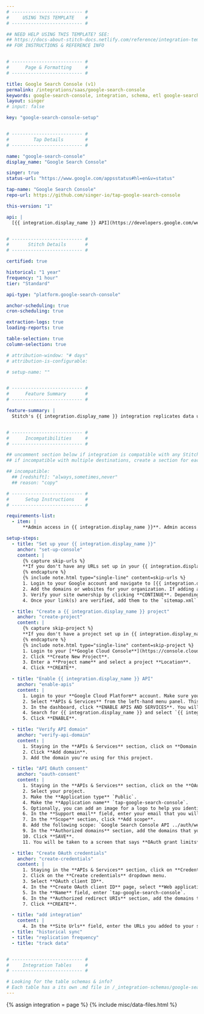 ```yaml
---
# -------------------------- #
#     USING THIS TEMPLATE    #
# -------------------------- #

## NEED HELP USING THIS TEMPLATE? SEE:
## https://docs-about-stitch-docs.netlify.com/reference/integration-templates/saas/
## FOR INSTRUCTIONS & REFERENCE INFO


# -------------------------- #
#      Page & Formatting     #
# -------------------------- #

title: Google Search Console (v1)
permalink: /integrations/saas/google-search-console
keywords: google-search-console, integration, schema, etl google-search-console, google-search-console etl, google-search-console schema
layout: singer
# input: false

key: "google-search-console-setup"


# -------------------------- #
#         Tap Details        #
# -------------------------- #

name: "google-search-console"
display_name: "Google Search Console"

singer: true
status-url: "https://www.google.com/appsstatus#hl=en&v=status"

tap-name: "Google Search Console"
repo-url: https://github.com/singer-io/tap-google-search-console

this-version: "1"

api: |
  [{{ integration.display_name }} API](https://developers.google.com/webmaster-tools/search-console-api-original/v3/how-tos/search_analytics){:target="new"}


# -------------------------- #
#       Stitch Details       #
# -------------------------- #

certified: true 

historical: "1 year"
frequency: "1 hour"
tier: "Standard"

api-type: "platform.google-search-console"

anchor-scheduling: true
cron-scheduling: true

extraction-logs: true
loading-reports: true

table-selection: true
column-selection: true

# attribution-window: "# days"
# attribution-is-configurable: 

# setup-name: ""


# -------------------------- #
#      Feature Summary       #
# -------------------------- #

feature-summary: |
  Stitch's {{ integration.display_name }} integration replicates data using the {{ integration.api | flatify | strip }}. Refer to the [Schema](#schema) section for a list of objects available for replication.


# -------------------------- #
#      Incompatibilities     #
# -------------------------- #

## uncomment section below if integration is compatible with any Stitch destinations
## if incompatible with multiple destinations, create a section for each destination

## incompatible:
  ## [redshift]: "always,sometimes,never"
  ## reason: "copy" 

# -------------------------- #
#      Setup Instructions    #
# -------------------------- #

requirements-list:
  - item: |
      **Admin access in {{ integration.display_name }}**. Admin access is required in your {{ integration.display_name }} account to change settings required to connect Stitch.

setup-steps:
  - title: "Set up your {{ integration.display_name }}"
    anchor: "set-up-console"
    content: |
      {% capture skip-urls %}
      **If you don't have any URLs set up in your {{ integration.display_name }} account**, use the following instructions. Otherwise skip to [step 2](#create-project).
      {% endcapture %}
      {% include note.html type="single-line" content=skip-urls %}
      1. Login to your Google account and navigate to [{{ integration.display_name }}](https://search.google.com/search-console){:target="new"}.
      2. Add the domains or websites for your organization. If adding a domain, it will cover all URLs across all of its subdomains. If adding a website, only the entered websites will be counted for.
      3. Verify your site ownership by clicking **CONTINUE**. Depending on your verification method, this can take up to a day.
      4. Once your link(s) are verified, add them to the `sitemap.xml` files in the **Sitemaps** section of your {{ integration.display_name }} account. Click **Submit**.

  - title: "Create a {{ integration.display_name }} project"
    anchor: "create-project"
    content: |
      {% capture skip-project %}
      **If you don't have a project set up in {{ integration.display_name }}** use the following instructions. Otherwise skip to [step 3](#enable-apis).
      {% endcapture %}
      {% include note.html type="single-line" content=skip-project %}
      1. Login to your [**Google Cloud Console**](https://console.cloud.google.com).
      2. Click **Create New Project**.
      3. Enter a **Project name** and select a project **Location**.
      4. Click **CREATE**.

  - title: "Enable {{ integration.display_name }} API"
    anchor: "enable-apis"
    content: |
      1. Login to your **Google Cloud Platform** account. Make sure you're in the project that you want to use for your {{ integration.display_name }} integration.
      2. Select **APIs & Services** from the left-hand menu panel. This will take you to the **APIs & Services** dashboard.
      3. In the dashboard, click **ENABLE APIS AND SERVICES**. You will be redirected to the **API Library**.
      4. Search for {{ integration.display_name }} and select `{{ integration.display_name }} API`.
      5. Click **ENABLE**.

  - title: "Verify API domain"
    anchor: "verify-api-domain"
    content: |    
      1. Staying in the **APIs & Services** section, click on **Domain verification** in the left-hand menu panel.
      2. Click **Add domain**.
      3. Add the domain you're using for this project.

  - title: "API OAuth consent"
    anchor: "oauth-consent"
    content: |
      1. Staying in the **APIs & Services** section, click on the **OAuth consent screen** in the left-hand menu panel.
      2. Select your project.
      3. Make the **Application type** `Public`.
      4. Make the **Application name** `tap-google-search-console`.
      5. Optionally, you can add an image for a logo to help you identify your app.
      6. In the **Support email** field, enter your email that you will use for this app.
      7. In the **Scope** section, click **Add scope**.
      8. Add the following scope: `Google Search Console API ../auth/webmasters.readonly`.
      9. In the **Authorized domains** section, add the domains that you added to {{ integration.display_name}} in [step 1](#set-up-console).
      10. Click **SAVE**.
      11. You will be taken to a screen that says **OAuth grant limits**. The default limit is 100 grants per minute, per day. You can request to raise the grant limit for your project by clicking **Raise limit**. You can also change the time interval grant resets. The options for time intervals are: `1h`, `6h`, `1d,`, `7d`, and `30d`.

  - title: "Create OAuth credentials"
    anchor: "create-credentials"
    content: |
      1. Staying in the **APIs & Services** section, click on **Credentials** in the left-hand menu panel.
      2. Click on the **Create credentials** dropdown menu.
      3. Select **OAuth client ID**.
      4. In the **Create OAuth client ID** page, select **Web application** for the Application type.
      5. In the **Name** field, enter `tap-google-search-console`.
      6. In the **Authorized redirect URIs** section, add the domains that you added in [step 1](#set-up-console).
      7. Click **CREATE**.

  - title: "add integration"
    content: |
      4. In the **Site Urls** field, enter the URLs you added to your sitemap file in [step 1](#set-up-console). Make sure your URLs begin with `https://` or `http://`.
  - title: "historical sync"
  - title: "replication frequency"
  - title: "track data"


# -------------------------- #
#     Integration Tables     #
# -------------------------- #

# Looking for the table schemas & info?
# Each table has a its own .md file in /_integration-schemas/google-search-console/v1
---
```

{% assign integration = page %}
{% include misc/data-files.html %}
